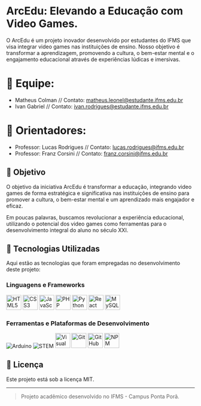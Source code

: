 # ArcEdu: Elevando a Educação com Video Games.
O ArcEdu é um projeto inovador desenvolvido por estudantes do IFMS que visa integrar video games nas instituições de ensino. Nosso objetivo é transformar a aprendizagem, promovendo a cultura, o bem-estar mental e o engajamento educacional através de experiências lúdicas e imersivas.

# 👥 Equipe:

- Matheus Colman // Contato: matheus.leonel@estudante.ifms.edu.br
- Ivan Gabriel // Contato: ivan.rodrigues@estudante.ifms.edu.br

# 👤 Orientadores:
   
- Professor: Lucas Rodrigues // Contato: lucas.rodrigues@ifms.edu.br
- Professor: Franz Corsini // Contato: franz.corsini@ifms.edu.br

## 🎯 Objetivo

O objetivo da iniciativa ArcEdu é transformar a educação, integrando video games de forma estratégica e significativa nas instituições de ensino para promover a cultura, o bem-estar mental e um aprendizado mais engajador e eficaz.

Em poucas palavras, buscamos revolucionar a experiência educacional, utilizando o potencial dos video games como ferramentas para o desenvolvimento integral do aluno no século XXI.

## 🚀 Tecnologias Utilizadas

Aqui estão as tecnologias que foram empregadas no desenvolvimento deste projeto:

### Linguagens e Frameworks

<p align="left">
  <img src="https://cdn.jsdelivr.net/gh/devicons/devicon/icons/html5/html5-original.svg" alt="HTML5" width="40" height="40"/>
  <img src="https://cdn.jsdelivr.net/gh/devicons/devicon/icons/css3/css3-original.svg" alt="CSS3" width="40" height="40"/>
  <img src="https://cdn.jsdelivr.net/gh/devicons/devicon/icons/javascript/javascript-original.svg" alt="JavaScript" width="40" height="40"/>
  <img src="https://cdn.jsdelivr.net/gh/devicons/devicon/icons/php/php-original.svg" alt="PHP" width="40" height="40"/>
  <img src="https://cdn.jsdelivr.net/gh/devicons/devicon/icons/python/python-original.svg" alt="Python" width="40" height="40"/>
  <img src="https://cdn.jsdelivr.net/gh/devicons/devicon/icons/react/react-original.svg" alt="React Native" width="40" height="40"/>
  <img src="https://cdn.jsdelivr.net/gh/devicons/devicon/icons/mysql/mysql-original.svg" alt="MySQL" width="40" height="40"/>
</p>

### Ferramentas e Plataformas de Desenvolvimento

<p align="left">
  <img src="https://img.shields.io/badge/Arduino-00979D?style=for-the-badge&logo=arduino&logoColor=white" alt="Arduino">
  <img src="https://img.shields.io/badge/STEM-000000?style=for-the-badge&logo=stem&logoColor=white" alt="STEM">
  <img src="https://cdn.jsdelivr.net/gh/devicons/devicon/icons/vscode/vscode-original.svg" alt="Visual Studio Code" width="40" height="40"/>
  <img src="https://cdn.jsdelivr.net/gh/devicons/devicon/icons/git/git-original.svg" alt="Git" width="40" height="40"/>
  <img src="https://cdn.jsdelivr.net/gh/devicons/devicon/icons/github/github-original.svg" alt="GitHub" width="40" height="40"/>
  <img src="https://cdn.jsdelivr.net/gh/devicons/devicon/icons/npm/npm-original-wordmark.svg" alt="NPM" width="40" height="40"/>

## 📄 Licença

Este projeto está sob a licença MIT.

---

> Projeto acadêmico desenvolvido no IFMS - Campus Ponta Porã.

